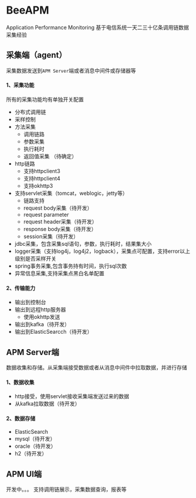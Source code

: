# BeeAPM
Application Performance Monitoring
基于电信系统一天二三十亿条调用链数据采集经验

## 采集端（agent）
采集数据发送到`APM Server`端或者消息中间件或存储器等
#### 1、采集功能
所有的采集功能均有单独开关配置
- 分布式调用链
- 采样控制
- 方法采集
    - 调用链路
    - 参数采集
    - 执行耗时
    - 返回值采集 （待确定）
- http链路
  - 支持httpclient3
  - 支持httpclient4
  - 支持okhttp3
- 支持servlet采集（tomcat，weblogic，jetty等）
    - 链路支持
    - request body采集（待开发）
    - request parameter
    - request header采集（待开发）
    - response body采集（待开发）
    - session采集（待开发）
- jdbc采集，包含采集sql语句，参数，执行耗时，结果集大小
- logger采集（支持log4j，log4j2，logback），采集点可配置，支持error以上级别是否采样开关
- spring事务采集,包含事务持有时间，执行sql次数
- 异常信息采集,支持采集点黑白名单配置

#### 2、传输能力
- 输出到控制台
- 输出到远程http服务器
  - 使用okhttp发送
- 输出到kafka（待开发）
- 输出到ElasticSearcch（待开发）

## APM Server端
数据收集和存储。从采集端接受数据或者从消息中间件中拉取数据，并进行存储
#### 1、数据收集
- http接受，使用servlet接收采集端发送过来的数据
- 从kafka拉取数据（待开发）

#### 2、数据存储
- ElasticSearch
- mysql（待开发）
- oracle（待开发）
- h2（待开发）

## APM UI端
开发中。。。
支持调用链展示，采集数据查询，报表等

